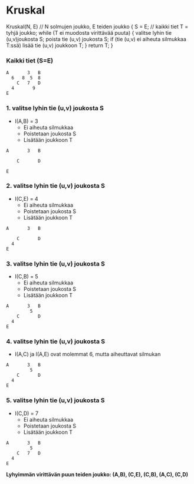 # Kruskal

Kruskal(N, E) // N solmujen joukko, E teiden joukko
{
  S = E; // kaikki tiet
  T = tyhjä joukko;
  while (T ei muodosta virittävää puuta) {
    valitse lyhin tie (u,v)joukosta S;
    poista tie (u,v) joukosta S;
    if (tie (u,v) ei aiheuta silmukkaa T:ssä)
      lisää tie (u,v) joukkoon T;
  }
  return T;
}

### Kaikki tiet (S=E)
```
A		3	B
  6	  8  5	8
	C	7	D
  4		  9
E

```

### 1. valitse lyhin tie (u,v) joukosta S
- I(A,B) = 3
	- Ei aiheuta silmukkaa
	- Poistetaan joukosta S
	- Lisätään joukkoon T

```
A		3	B

	C		D
  		  
E
```

### 2. valitse lyhin tie (u,v) joukosta S
- I(C,E) = 4
	- Ei aiheuta silmukkaa
	- Poistetaan joukosta S
	- Lisätään joukkoon T

```
A		3	B

	C		D
  4		  
E
```

### 3. valitse lyhin tie (u,v) joukosta S
- I(C,B) = 5
	- Ei aiheuta silmukkaa
	- Poistetaan joukosta S
	- Lisätään joukkoon T

```
A		3	B
		 5
	C		D
  4		  
E
```

### 4. valitse lyhin tie (u,v) joukosta S
- I(A,C) ja I(A,E) ovat molemmat 6, mutta aiheuttavat silmukan

```
A		3	B
		 5
	C		D
  4		  
E
```


### 5. valitse lyhin tie (u,v) joukosta S
- I(C,D) = 7
	- Ei aiheuta silmukkaa
	- Poistetaan joukosta S
	- Lisätään joukkoon T

```
A		3	B
		 5
	C	7	D
  4		  
E
```


**Lyhyimmän virittävän puun teiden joukko: (A,B), (C,E), (C,B), (A,C), (C,D)**